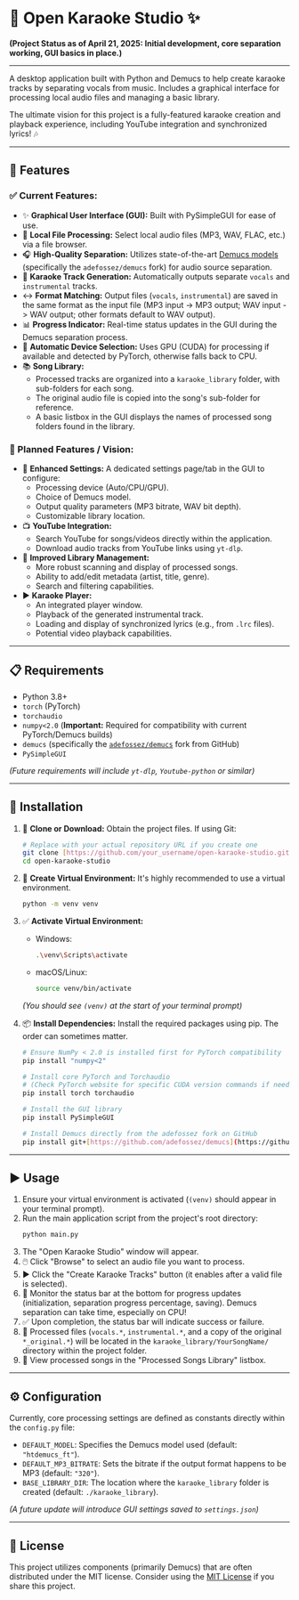 # 🎤 Open Karaoke Studio ✨

**(Project Status as of April 21, 2025: Initial development, core separation working, GUI basics in place.)**

---

A desktop application built with Python and Demucs to help create karaoke tracks by separating vocals from music. Includes a graphical interface for processing local audio files and managing a basic library.

The ultimate vision for this project is a fully-featured karaoke creation and playback experience, including YouTube integration and synchronized lyrics! 🎶

---

## 🌟 Features

### ✅ Current Features:

* ✨ **Graphical User Interface (GUI):** Built with PySimpleGUI for ease of use.
* 📁 **Local File Processing:** Select local audio files (MP3, WAV, FLAC, etc.) via a file browser.
* 🎧 **High-Quality Separation:** Utilizes state-of-the-art [Demucs models](https://github.com/adefossez/demucs) (specifically the `adefossez/demucs` fork) for audio source separation.
* 🎤 **Karaoke Track Generation:** Automatically outputs separate `vocals` and `instrumental` tracks.
* ↔️ **Format Matching:** Output files (`vocals`, `instrumental`) are saved in the same format as the input file (MP3 input -> MP3 output; WAV input -> WAV output; other formats default to WAV output).
* 📊 **Progress Indicator:** Real-time status updates in the GUI during the Demucs separation process.
* 🤖 **Automatic Device Selection:** Uses GPU (CUDA) for processing if available and detected by PyTorch, otherwise falls back to CPU.
* 📚 **Song Library:**
    * Processed tracks are organized into a `karaoke_library` folder, with sub-folders for each song.
    * The original audio file is copied into the song's sub-folder for reference.
    * A basic listbox in the GUI displays the names of processed song folders found in the library.

### 🚀 Planned Features / Vision:

* 🔧 **Enhanced Settings:** A dedicated settings page/tab in the GUI to configure:
    * Processing device (Auto/CPU/GPU).
    * Choice of Demucs model.
    * Output quality parameters (MP3 bitrate, WAV bit depth).
    * Customizable library location.
* 📺 **YouTube Integration:**
    * Search YouTube for songs/videos directly within the application.
    * Download audio tracks from YouTube links using `yt-dlp`.
* 💾 **Improved Library Management:**
    * More robust scanning and display of processed songs.
    * Ability to add/edit metadata (artist, title, genre).
    * Search and filtering capabilities.
* ▶️ **Karaoke Player:**
    * An integrated player window.
    * Playback of the generated instrumental track.
    * Loading and display of synchronized lyrics (e.g., from `.lrc` files).
    * Potential video playback capabilities.

---

## 📋 Requirements

* Python 3.8+
* `torch` (PyTorch)
* `torchaudio`
* `numpy<2.0` (**Important:** Required for compatibility with current PyTorch/Demucs builds)
* `demucs` (specifically the [`adefossez/demucs`](https://github.com/adefossez/demucs) fork from GitHub)
* `PySimpleGUI`

*(Future requirements will include `yt-dlp`, `Youtube-python` or similar)*

---

## 🚀 Installation

1.  📁 **Clone or Download:** Obtain the project files. If using Git:
    ```bash
    # Replace with your actual repository URL if you create one
    git clone [https://github.com/your_username/open-karaoke-studio.git](https://github.com/your_username/open-karaoke-studio.git)
    cd open-karaoke-studio
    ```

2.  🐍 **Create Virtual Environment:** It's highly recommended to use a virtual environment.
    ```bash
    python -m venv venv
    ```

3.  ✅ **Activate Virtual Environment:**
    * Windows:
        ```bash
        .\venv\Scripts\activate
        ```
    * macOS/Linux:
        ```bash
        source venv/bin/activate
        ```
    *(You should see `(venv)` at the start of your terminal prompt)*

4.  📦 **Install Dependencies:** Install the required packages using pip. The order can sometimes matter.
    ```bash
    # Ensure NumPy < 2.0 is installed first for PyTorch compatibility
    pip install "numpy<2"

    # Install core PyTorch and Torchaudio
    # (Check PyTorch website for specific CUDA version commands if needed)
    pip install torch torchaudio

    # Install the GUI library
    pip install PySimpleGUI

    # Install Demucs directly from the adefossez fork on GitHub
    pip install git+[https://github.com/adefossez/demucs](https://github.com/adefossez/demucs)
    ```

---

## ▶️ Usage

1.  Ensure your virtual environment is activated (`(venv)` should appear in your terminal prompt).
2.  Run the main application script from the project's root directory:
    ```bash
    python main.py
    ```
3.  The "Open Karaoke Studio" window will appear.
4.  🖱️ Click "Browse" to select an audio file you want to process.
5.  ▶️ Click the "Create Karaoke Tracks" button (it enables after a valid file is selected).
6.  👀 Monitor the status bar at the bottom for progress updates (initialization, separation progress percentage, saving). Demucs separation can take time, especially on CPU!
7.  ✅ Upon completion, the status bar will indicate success or failure.
8.  🎉 Processed files (`vocals.*`, `instrumental.*`, and a copy of the original `*_original.*`) will be located in the `karaoke_library/YourSongName/` directory within the project folder.
9.  📂 View processed songs in the "Processed Songs Library" listbox.

---

## ⚙️ Configuration

Currently, core processing settings are defined as constants directly within the `config.py` file:

* `DEFAULT_MODEL`: Specifies the Demucs model used (default: `"htdemucs_ft"`).
* `DEFAULT_MP3_BITRATE`: Sets the bitrate if the output format happens to be MP3 (default: `"320"`).
* `BASE_LIBRARY_DIR`: The location where the `karaoke_library` folder is created (default: `./karaoke_library`).

*(A future update will introduce GUI settings saved to `settings.json`)*

---

## 📄 License

This project utilizes components (primarily Demucs) that are often distributed under the MIT license. Consider using the [MIT License](https://opensource.org/licenses/MIT) if you share this project.
